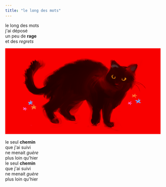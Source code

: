 ```yaml
---
title: "le long des mots"
---
```

le long des mots  
j'ai déposé  
un peu de **rage**  
et des *regrets*  
  

![chat noir sur fond rouge](/images/tumblr_oxsg836sf01r85hlio1_500.png)


le seul **chemin**  
que j'ai suivi  
ne menait *guère*  
plus loin qu'hier  
le seul **chemin**  
que j'ai suivi  
ne menait *guère*  
plus loin qu'hier 